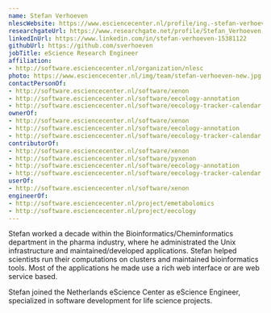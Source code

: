 ```yaml
---
name: Stefan Verhoeven
nlescWebsite: https://www.esciencecenter.nl/profile/ing.-stefan-verhoeven
researchgateUrl: https://www.researchgate.net/profile/Stefan_Verhoeven
linkedInUrl: https://www.linkedin.com/in/stefan-verhoeven-15381122
githubUrl: https://github.com/sverhoeven
jobTitle: eScience Research Engineer
affiliation:
- http://software.esciencecenter.nl/organization/nlesc
photo: https://www.esciencecenter.nl/img/team/stefan-verhoeven-new.jpg
contactPersonOf:
- http://software.esciencecenter.nl/software/xenon
- http://software.esciencecenter.nl/software/eecology-annotation
- http://software.esciencecenter.nl/software/eecology-tracker-calendar
ownerOf:
- http://software.esciencecenter.nl/software/xenon
- http://software.esciencecenter.nl/software/eecology-annotation
- http://software.esciencecenter.nl/software/eecology-tracker-calendar
contributorOf:
- http://software.esciencecenter.nl/software/xenon
- http://software.esciencecenter.nl/software/pyxenon
- http://software.esciencecenter.nl/software/eecology-annotation
- http://software.esciencecenter.nl/software/eecology-tracker-calendar
userOf:
- http://software.esciencecenter.nl/software/xenon
engineerOf:
- http://software.esciencecenter.nl/project/emetabolomics
- http://software.esciencecenter.nl/project/eecology
---
```

Stefan worked a decade within the Bioinformatics/Cheminformatics department in the pharma industry, where he administrated the Unix infrastructure and maintained/developed applications. Stefan helped scientists run their computations on clusters and maintained bioinformatics tools.
Most of the applications he made use a rich web interface or are web service based.

Stefan joined the Netherlands eScience Center as eScience Engineer, specialized in software development for life science projects.
